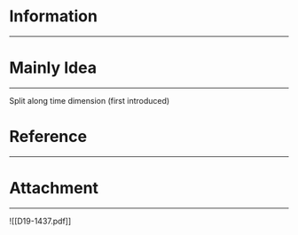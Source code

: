 # Information
---


# Mainly Idea
---
Split along time dimension (first introduced)

# Reference
---


# Attachment
---
![[D19-1437.pdf]]